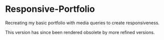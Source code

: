 # Responsive-Portfolio

Recreating my basic portfolio with media queries to create responsiveness.

This version has since been rendered obsolete by more refined versions.
